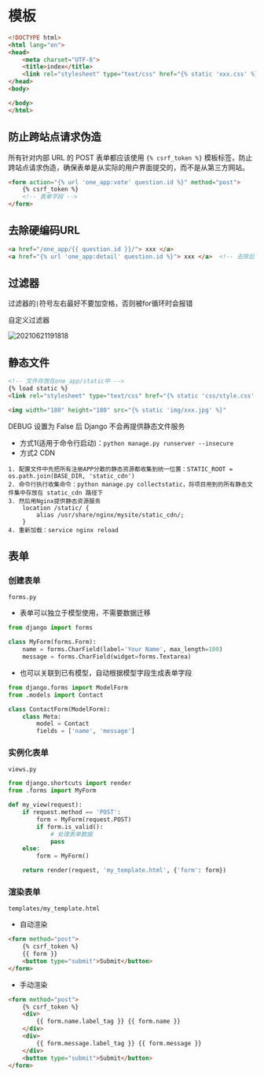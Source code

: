 # 模板

```html
<!DOCTYPE html>
<html lang="en">
<head>
    <meta charset="UTF-8">
    <title>index</title>
    <link rel="stylesheet" type="text/css" href="{% static 'xxx.css' %}"> 
</head>
<body>

</body>
</html>
```

## 防止跨站点请求伪造

所有针对内部 URL 的 POST 表单都应该使用 `{% csrf_token %}` 模板标签，防止跨站点请求伪造，确保表单是从实际的用户界面提交的，而不是从第三方网站。

```html
<form action="{% url 'one_app:vote' question.id %}" method="post">
    {% csrf_token %}
    <!-- 表单字段 -->
</form>
```

## 去除硬编码URL

```html
<a href="/one_app/{{ question.id }}/"> xxx </a>
<a href="{% url 'one_app:detail' question.id %}"> xxx </a>  <!-- 去除后 -->
```

## 过滤器

过滤器的`|`符号左右最好不要加空格，否则被for循环时会报错

自定义过滤器

![20210621191818](http://image.zuoright.com/20210621191818.png)

## 静态文件

```html
<!-- 文件存放在one_app/static中 -->
{% load static %}
<link rel="stylesheet" type="text/css" href="{% static 'css/style.css' %}">

<img width="180" height="180" src="{% static 'img/xxx.jpg' %}"
```

DEBUG 设置为 False 后 Django 不会再提供静态文件服务

- 方式1(适用于命令行启动)：`python manage.py runserver --insecure`
- 方式2 CDN

```text
1. 配置文件中先把所有注册APP分散的静态资源都收集到统一位置：STATIC_ROOT = os.path.join(BASE_DIR, 'static_cdn')
2. 命令行执行收集命令：python manage.py collectstatic，将项目用到的所有静态文件集中存放在 static_cdn 路径下
3. 然后用Nginx提供静态资源服务
    location /static/ {
        alias /usr/share/nginx/mysite/static_cdn/;
    }
4. 重新加载：service nginx reload
```

## 表单

### 创建表单

`forms.py`

- 表单可以独立于模型使用，不需要数据迁移

```python
from django import forms

class MyForm(forms.Form):
    name = forms.CharField(label='Your Name', max_length=100)
    message = forms.CharField(widget=forms.Textarea)
```

- 也可以关联到已有模型，自动根据模型字段生成表单字段

```python
from django.forms import ModelForm
from .models import Contact

class ContactForm(ModelForm):
    class Meta:
        model = Contact
        fields = ['name', 'message']
```

### 实例化表单

`views.py`

```python
from django.shortcuts import render
from .forms import MyForm

def my_view(request):
    if request.method == 'POST':
        form = MyForm(request.POST)
        if form.is_valid():
            # 处理表单数据
            pass
    else:
        form = MyForm()

    return render(request, 'my_template.html', {'form': form})

```

### 渲染表单

`templates/my_template.html`

- 自动渲染

```html
<form method="post">
    {% csrf_token %}
    {{ form }}
    <button type="submit">Submit</button>
</form>
```

- 手动渲染

```html
<form method="post">
    {% csrf_token %}
    <div>
        {{ form.name.label_tag }} {{ form.name }}
    </div>
    <div>
        {{ form.message.label_tag }} {{ form.message }}
    </div>
    <button type="submit">Submit</button>
</form>
```
